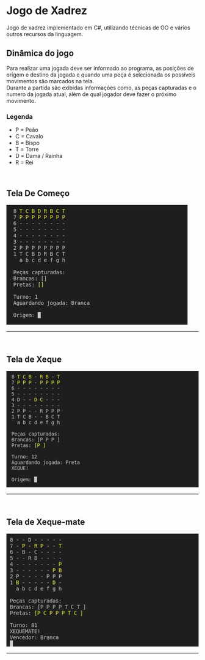 # Jogo de Xadrez
<p>
  Jogo de xadrez implementado em C#, utilizando técnicas de OO e vários outros recursos da linguagem.
</p>

<h2>Dinâmica do jogo</h2>
<p>
  Para realizar uma jogada deve ser informado ao programa, as posições de origem e destino da jogada e quando uma peça é selecionada os possíveis movimentos são marcados na tela.<br>
  Durante a partida são exibidas informações como, as peças capturadas e o numero da jogada atual, além de qual jogador deve fazer o próximo movimento. 
</p>

<h3>Legenda</h3>
<p>
<ul>
  <li>P = Peão</li>
  <li>C = Cavalo</li>
  <li>B = Bispo</li>
  <li>T = Torre</l1>
  <li> D = Dama / Rainha</li>
  <li> R = Rei</li>
</ul>
</p>
<br>

<h2>Tela De Começo</h2>
<img src = "https://github.com/CarlosVinicios99/Jogo-de-Xadrez/blob/main/imagens/inicio.png?raw=true">
<hr>
<br>

<h2>Tela de Xeque</h2>
<img src = "https://github.com/CarlosVinicios99/Jogo-de-Xadrez/blob/main/imagens/xeque.png?raw=true">
<hr>
<br>

<h2>Tela de Xeque-mate</h2>
<img src = "https://github.com/CarlosVinicios99/Jogo-de-Xadrez/blob/main/imagens/xequemate.png?raw=true">
<hr>
<br>

  
